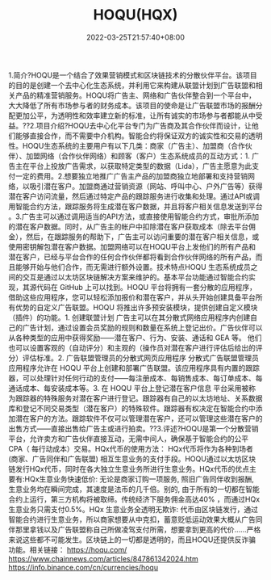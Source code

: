 ﻿---
weight: 
title: "HOQU(HQX)"
description: "HOQU是一个结合了效果营销模式和区块链技术的分散伙伴平台"
date: 2022-03-25T21:57:40+08:00
lastmod: 2022-03-25T16:45:40+08:00
draft: false
authors: ["Metabd"]
featuredImage: "hoquhqx.webp"
link: ""
tags: ["数字代币","HOQU(HQX)"]
categories: ["navigation"]
navigation: ["数字代币"]
lightgallery: true
toc: true
pinned: false
recommend: false
recommend1: false
---
1.简介?HOQU是一个结合了效果营销模式和区块链技术的分散伙伴平台。该项目的目的是创建一个去中心化生态系统，并利用它来构建从联盟计划到广告联盟和相关产品的精准营销服务。HOQU将广告主、网络和广告伙伴整合到一个平台中，大大降低了所有市场参与者的财务成本。该项目的使命是让广告联盟市场的报酬分配更加公平，为透明性和效率建立新的标准，让所有诚实的市场参与者都能从中受益。??2.项目介绍?HOQU去中心化平台专门为广告商及其合作伙伴而设计，让他们能够直接合作，而不需要中介机构。智能合约将保证双方的诚实性和交易的透明性。HOQU生态系统的主要用户有以下几类：商家（广告主）、加盟商（合作伙伴）、加盟网络（合作伙伴网络）和顾客（客户）生态系统成员的互动方式：1. 广告主在平台上投放广告需求，以获取特定类型的数据（Lida），广告主愿意为此支付一定的费用。2.想要独立地推广广告主产品的加盟商独立地部署和支持营销网络，以吸引潜在客户。加盟商通过营销资源（网站、呼叫中心、户外广告等）获得潜在客户访问流量，然后通过特定产品的跟踪服务进行收集和处理。通过API或调用智能合约方法，跟踪服务将生成潜在客户数据，并且将客户相关信息发送到平台 。3.广告主可以通过调用适当的API方法，或直接使用智能合约方式，审批所添加的潜在客户数据。同时，从广告主的帐户中扣除潜在客户获取成本（除去平台佣金），然后，在跟踪服务的帮助下，广告主可以访问重要的潜在客户相关信息，或使用密钥解包潜在客户数据。加盟网络可以在HOQU平台上发他们的所有产品和潜在客户，已经与平台合作的任何合作伙伴都将看到合作伙伴网络的所有产品，而且能够开始与他们合作，而无需进行额外设置。技术特点HOQU 生态系统成员之间的交互是通过以太坊区块链解决方案来维护的。基本平台功能通过智能合约实现，其源代码在 GitHub 上可以找到。HOQU 平台将拥有一套分散的应用程序，借助这些应用程序，您可以轻松添加报价和潜在客户，并从头开始创建具备平台所有优势的自定义广告联盟。HOQU 将推出许多预安装模块，提供创建自定义模块（插件）的功能。1. 创建联盟计划
广告主可以在其分散式网络应用程序内创建自己的广告计划，通过设置会员奖励的规则和数量在系统上登记出价。广告伙伴可以从各种类型的应用中获得奖励——潜在客户、行为、安装、通话和 GEA 等。 他们也可以设置客观的（自动评分）和主观的（操作员对潜在客户进行评估后给出的评分）评估标准。2. 广告联盟管理员的分散式网页应用程序
分散式广告联盟管理员应用程序允许在 HOQU 平台上创建和部署广告联盟。该应用程序具有内置的跟踪器，可以处理针对任何行动的支付——每注册成本、每销售成本、每订单成本、每通话成本、每安装成本等。3. 在 HOQU 平台上登记潜在客户信息
平台采用被称为跟踪器的特殊服务对潜在客户进行登记。跟踪器有自己的以太坊地址、关系数据库和登记不同交易类型（潜在客户）的特殊软件。跟踪器有权决定在智能合约中添加潜在客户的方法。跟踪软件不仅可以管理潜在客户，还可以管理这些潜在客户的出售方式——直接出售给广告主或进行拍卖。??3.评述?HOQU是第一个分散营销平台，允许卖方和广告伙伴直接互动，无需中间人，确保基于智能合约的公平 CPA（ 每行动成本）交易。HQx代币的使用方法：
HQx代币将作为各种到场者 (商家、广告同伴和广告联盟) 相互生意业务的支付手段。HOQU通过以太坊区块链发行HQx代币，同时在各大独立生意业务所进行生意业务。HQx代币的优点主要有:HQx生意业务快速低价:
无论是商家订购一项服务, 照旧广告同伴收到报酬, 生意业务均在瞬间完成，其速度是法币的几千倍。别的, 由于所有的一切都在智能合约上运行，第三方机构将被取缔。传统经济下服务佣金高达40% ，而通过HQx 生意业务只需支付0.5%。HQx 生意业务全透明无欺诈:
代币由区块链发行，通过智能合约进行生意业务，所以商家想要从中克扣，蓄意贬低运动效果大概从广告同伴那里拿钱以及广告联盟称自己所做凌驾支付所需，想要拿到更高的代价……严格来说这些都不可能发生。区块链上的一切都是透明的，而且HOQU还提供反诈骗功能。相关链接：
https://hoqu.com/
https://www.chainnews.com/articles/847861342024.htm
https://info.binance.com/cn/currencies/hoqu
